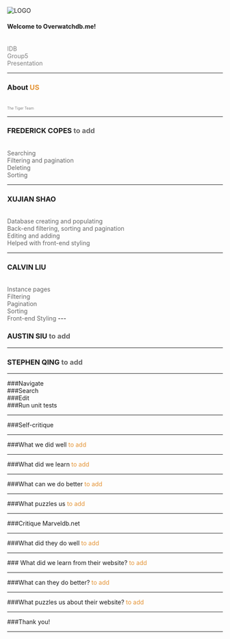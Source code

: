 ![LOGO](https://raw.githubusercontent.com/XS2929/idb/master/static/gitpitch_pic/logo.png)

#### Welcome to Overwatchdb.me!
<br>
<span style="color:gray">IDB</span>
<br>
<span style="color:gray">Group5</span>
<br>
<span style="color:gray">Presentation</span>

---

### About <span style="color: #e49436; text-transform: none">US</span>
<br>
<span style="color:gray; font-size:0.6em;">The Tiger Team</span>

---
### FREDERICK COPES <span style="color: #666666"> to add</span>
<br>
<span style="color: #666666"> Searching</span>
<br>
<span style="color: #666666"> Filtering and pagination</span>
<br>
<span style="color: #666666"> Deleting</span>
<br>
<span style="color: #666666"> Sorting</span>

---
### XUJIAN SHAO 
<br>
<span style="color: #666666"> Database creating and populating</span>
<br>
<span style="color: #666666"> Back-end filtering, sorting and pagination</span>
<br>
<span style="color: #666666"> Editing and adding</span>
<br>
<span style="color: #666666"> Helped with front-end styling</span>

---
### CALVIN LIU <span style="color: #666666"></span>
<br>
<span style="color: #666666">Instance pages</span>
<br>
<span style="color: #666666">Filtering </span>
<br>
<span style="color: #666666">Pagination </span>
<br>
<span style="color: #666666">Sorting </span>
<br>
<span style="color: #666666">Front-end Styling</span>
---

### AUSTIN SIU <span style="color: #666666">to add</span>

---

### STEPHEN QING <span style="color: #666666"> to add</span>

---
###Navigate
<br>
###Search
<br>
###Edit
<br>
###Run unit tests

---
###Self-critique

---
###<span style="color: #">What we did well</span>
<span style="color: #e49436">to add</span>

---
###<span style="color: #">What did we learn</span>
<span style="color: #e49436">to add</span>

---
###<span style="color: #">What can we do better</span>
<span style="color: #e49436">to add</span>

---
###<span style="color: #">What puzzles us</span>
<span style="color: #e49436">to add</span>

---

###Critique Marveldb.net

---
###<span style="color: #">What did they do well</span>
<span style="color: #e49436">to add</span>

---
###<span style="color: #"> What did we learn from their website?
<span style="color: #e49436">to add</span>

---
###<span style="color: #">What can they do better?</span>
<span style="color: #e49436">to add</span>

---
###<span style="color: #">What puzzles us about their website?</span></span>
<span style="color: #e49436">to add</span>

---

###Thank you!

---
